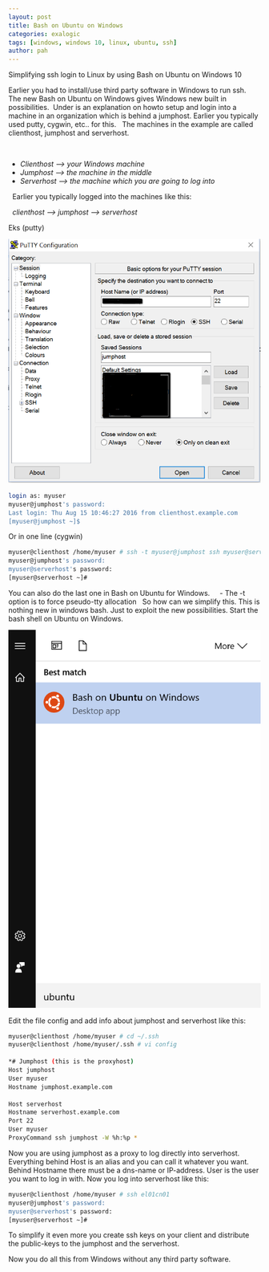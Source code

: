 ```yaml
---
layout: post
title: Bash on Ubuntu on Windows
categories: exalogic
tags: [windows, windows 10, linux, ubuntu, ssh]
author: pah
---
```


Simplifying ssh login to Linux by using Bash on Ubuntu on Windows 10

Earlier you had to install/use third party software in Windows to run ssh. The new Bash on Ubuntu on Windows gives Windows new built in possibilities.  Under is an explanation on howto setup and login into a machine in an organization which is behind a jumphost. Earlier you typically used putty, cygwin, etc.. for this.
 
The machines in the example are called clienthost, jumphost and serverhost.

 
+ *Clienthost --> your Windows machine*
+ *Jumphost   --> the machine in the middle*
+ *Serverhost --> the machine which you are going to log into*

 
Earlier you typically logged into the machines like this:

 
*clienthost --> jumphost --> serverhost*

Eks (putty)

![](/images/2016-08-15-Bash_on_Ubuntu_on_Windows/putty_ssh_01.png)


```bash
login as: myuser
myuser@jumphost's password:
Last login: Thu Aug 15 10:46:27 2016 from clienthost.example.com
[myuser@jumphost ~]$ 

```

Or in one line (cygwin)

```bash
myuser@clienthost /home/myuser # ssh -t myuser@jumphost ssh myuser@serverhost
myuser@jumphost's password:
myuser@serverhost's password:
[myuser@serverhost ~]# 

```

You can also do the last one in Bash on Ubuntu for Windows.
 
  - The -t option is to force pseudo-tty allocation
 
So how can we simplify this. This is nothing new in windows bash. Just to exploit the new possibilities. Start the bash shell on Ubuntu on Windows.

![](/images/2016-08-15-Bash_on_Ubuntu_on_Windows/bash_ssh_01.png)

Edit the file config and add info about jumphost and serverhost like this:

```bash
myuser@clienthost /home/myuser # cd ~/.ssh
myuser@clienthost /home/myuser/.ssh # vi config

*# Jumphost (this is the proxyhost)
Host jumphost
User myuser
Hostname jumphost.example.com
 
Host serverhost
Hostname serverhost.example.com
Port 22
User myuser
ProxyCommand ssh jumphost -W %h:%p *

```

Now you are using jumphost as a proxy to log directly into serverhost. Everything behind Host is an alias and you can call it whatever you want. Behind Hostname there must be a dns-name or IP-address. User is the user you want to log in with. Now you log into serverhost like this:

```bash
myuser@clienthost /home/myuser # ssh el01cn01
myuser@jumphost's password:
myuser@serverhost's password:
[myuser@serverhost ~]#

```

To simplify it even more you create ssh keys on your client and distribute the public-keys to the jumphost and the serverhost. 

Now you do all this from Windows without any third party software.



